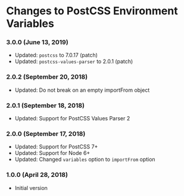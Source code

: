 # Changes to PostCSS Environment Variables

### 3.0.0 (June 13, 2019)

- Updated: `postcss` to 7.0.17 (patch)
- Updated: `postcss-values-parser` to 2.0.1 (patch)

### 2.0.2 (September 20, 2018)

- Updated: Do not break on an empty importFrom object

### 2.0.1 (September 18, 2018)

- Updated: Support for PostCSS Values Parser 2

### 2.0.0 (September 17, 2018)

- Updated: Support for PostCSS 7+
- Updated: Support for Node 6+
- Updated: Changed `variables` option to `importFrom` option

### 1.0.0 (April 28, 2018)

- Initial version
